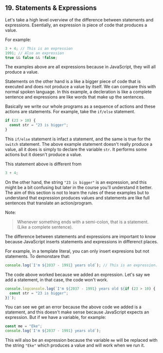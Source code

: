 ## 19. Statements & Expressions

Let's take a high level overview of the difference between statements and expressions. Esentially, an expression is piece of code that produces a value.

For example:

```js
3 + 4; // This is an expression
1991; // Also an expression
true && false && !false;
```

The examples above are all expressions because in JavaScript, they will all produce a value.

Statements on the other hand is a like a bigger piece of code that is executed and does not produce a value by itself. We can compare this with normal spoken language. In this example, a decleration is like a complete sentence and expressions are like words that make up the sentences.

Basically we write our whole programs as a sequence of actions and these actions are statements. For example, take the `if/else` statement.

```js
if (23 > 10) {
  const str = "23 is bigger";
}
```

This `if/else` statement is infact a statement, and the same is true for the `switch` statement. The above example statement doesn't really produce a value, all it does is simply to declare the variable `str`. It performs some actions but it doesn't produce a value.

This statement above is different from

```js
3 + 4;
```

On the other hand, the string `"23 is bigger"` is an expression, and this might be a bit confusing but later in the course you'll understand it better. The aim of this section is not to learn the rules of these examples but to understand that expression produces values and statements are like full sentences that translate an action/program.

Note:

> Whenever something ends with a semi-colon, that is a statement. (Like a complete sentence).

The difference between statements and expressions are important to know because JavaScript inserts statements and expressions in differenct places.

For example, in a template literal, you can only insert expresions but not statements. To demonstare that:

```js
console.log(`I'm ${2037 - 1991} years old`); // This is an expression.
```

The code above worked because we added an expression. Let's say we add a statement, in that case, the code won't work.

```js
console.logconsole.log(`I'm ${2037 - 1991} years old ${if (23 > 10) {
  const str = "23 is bigger";
}}`);
```

You can see we get an error because the above code we added is a statement, and this doesn't make sense because JavaScript expects an expression.
But if we have a variable, for example:

```js
const me = "Eke";
console.log(`I'm ${2037 - 1991} years old`);
```

This will also be an expression because the variable `me` will be replaced with the string `"Eke"` which produces a value and will work when we run it.
